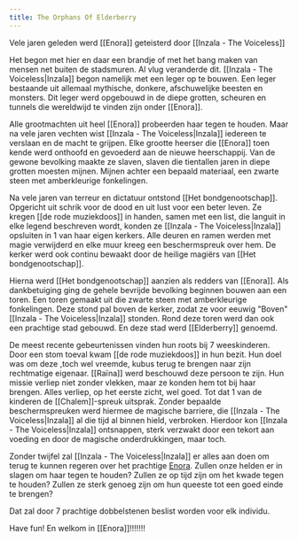 ```yaml
---
title: The Orphans Of Elderberry
---
```

Vele jaren geleden werd [[Enora]] geteisterd door [[Inzala - The Voiceless]]

Het begon met hier en daar een brandje of met het bang maken van mensen net buiten de stadsmuren. Al vlug veranderde dit. [[Inzala - The Voiceless|Inzala]] begon namelijk met een leger op te bouwen.
Een leger bestaande uit allemaal mythische, donkere, afschuwelijke beesten en monsters.
Dit leger werd opgebouwd in de diepe grotten, scheuren en tunnels die wereldwijd te vinden zijn onder [[Enora]].  

Alle grootmachten uit heel [[Enora]] probeerden haar tegen te houden. Maar na vele jaren vechten wist [[Inzala - The Voiceless|Inzala]] iedereen te verslaan en de macht te grijpen.
Elke grootte heerser die [[Enora]] toen kende werd onthoofd en gevoederd aan de nieuwe heerschappij. Van de gewone bevolking maakte ze slaven, slaven die tientallen jaren in diepe grotten moesten mijnen. Mijnen achter een bepaald materiaal, een zwarte steen met amberkleurige fonkelingen.

Na vele jaren van terreur en dictatuur ontstond [[Het bondgenootschap]]. Opgericht uit schrik voor de dood en uit lust voor een beter leven. Ze kregen [[de rode muziekdoos]] in handen, samen met een list, die languit in elke legend beschreven wordt, konden ze [[Inzala - The Voiceless|Inzala]] opsluiten in 1 van haar eigen kerkers. Alle deuren en ramen werden met magie verwijderd en elke muur kreeg een beschermspreuk over hem. De kerker werd ook continu bewaakt door de heilige magiërs van [[Het bondgenootschap]].  

Hierna werd [[Het bondgenootschap]] aanzien als redders van [[Enora]]. Als dankbetuiging ging de gehele bevrijde bevolking beginnen bouwen aan een toren. Een toren gemaakt uit die zwarte steen met amberkleurige fonkelingen. Deze stond pal boven de kerker, zodat ze voor eeuwig "Boven" [[Inzala - The Voiceless|Inzala]] stonden. Rond deze toren werd dan ook een prachtige stad gebouwd. En deze stad werd [[Elderberry]] genoemd.

De meest recente gebeurtenissen vinden hun roots bij 7 weeskinderen. Door een stom toeval kwam [[de rode muziekdoos]] in hun bezit. Hun doel was om deze ,toch wel vreemde,  kubus terug te brengen naar zijn rechtmatige eigenaar. [[Raïna]] werd beschouwd deze persoon te zijn. Hun missie verliep niet zonder vlekken, maar ze konden hem tot bij haar brengen. Alles verliep, op het eerste zicht, wel goed. Tot dat 1 van de kinderen de [[Chalem]]-spreuk uitsprak. Zonder bepaalde beschermspreuken werd hiermee de magische barriere,  die [[Inzala - The Voiceless|Inzala]] al die tijd al binnen hield, verbroken. Hierdoor kon [[Inzala - The Voiceless|Inzala]] ontsnappen, sterk verzwakt door een tekort aan voeding en door de magische onderdrukkingen, maar toch.

Zonder twijfel zal [[Inzala - The Voiceless|Inzala]] er alles aan doen om terug te kunnen regeren over het prachtige [Enora](content/Plaatsen/Enora.md). Zullen onze helden er in slagen om haar tegen te houden? Zullen ze op tijd zijn om het kwade tegen te houden? Zullen ze sterk genoeg zijn om hun queeste tot een goed einde te brengen? 

Dat zal door 7 prachtige dobbelstenen beslist worden voor elk individu.


Have fun! En welkom in [[Enora]]!!!!!!!
